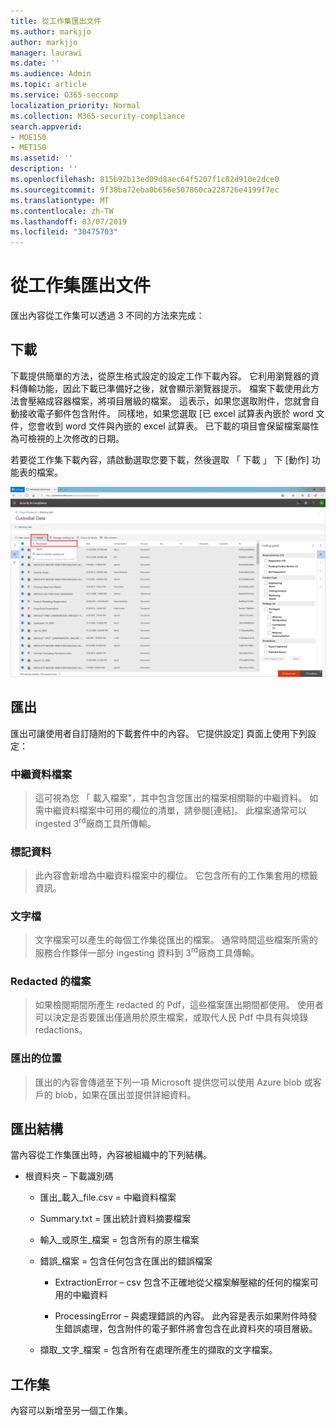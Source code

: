 ```yaml
---
title: 從工作集匯出文件
ms.author: markjjo
author: markjjo
manager: laurawi
ms.date: ''
ms.audience: Admin
ms.topic: article
ms.service: O365-seccomp
localization_priority: Normal
ms.collection: M365-security-compliance
search.appverid:
- MOE150
- MET150
ms.assetid: ''
description: ''
ms.openlocfilehash: 815b92b13ed09d8aec64f5207f1c82d910e2dce0
ms.sourcegitcommit: 9f38ba72eba0b656e507860ca228726e4199f7ec
ms.translationtype: MT
ms.contentlocale: zh-TW
ms.lasthandoff: 03/07/2019
ms.locfileid: "30475703"
---
```

# <a name="export-documents-from-a-working-set"></a>從工作集匯出文件

匯出內容從工作集可以透過 3 不同的方法來完成：

## <a name="download"></a>下載

下載提供簡單的方法，從原生格式設定的設定工作下載內容。 它利用瀏覽器的資料傳輸功能，因此下載已準備好之後，就會顯示瀏覽器提示。 檔案下載使用此方法會壓縮成容器檔案，將項目層級的檔案。 這表示，如果您選取附件，您就會自動接收電子郵件包含附件。 同樣地，如果您選取 [已 excel 試算表內嵌於 word 文件，您會收到 word 文件與內嵌的 excel 試算表。 已下載的項目會保留檔案屬性為可檢視的上次修改的日期。

若要從工作集下載內容，請啟動選取您要下載，然後選取 「 下載 」 下 [動作] 功能表的檔案。

![說明自動產生之電腦的螢幕擷取畫面](../media/eDiscoDownload.png)

## <a name="export"></a>匯出

匯出可讓使用者自訂隨附的下載套件中的內容。 它提供設定] 頁面上使用下列設定：

### <a name="metadata-file"></a>中繼資料檔案

> 這可視為您 「 載入檔案"，其中包含您匯出的檔案相關聯的中繼資料。 如需中繼資料檔案中可用的欄位的清單，請參閱\[連結\]。 此檔案通常可以 ingested 3<sup>rd</sup>廠商工具所傳輸。

### <a name="tag-data"></a>標記資料

> 此內容會新增為中繼資料檔案中的欄位。 它包含所有的工作集套用的標籤資訊。

### <a name="text-files"></a>文字檔

> 文字檔案可以產生的每個工作集從匯出的檔案。 通常時間這些檔案所需的服務合作夥伴一部分 ingesting 資料到 3<sup>rd</sup>廠商工具傳輸。

### <a name="redacted-files"></a>Redacted 的檔案

> 如果檢閱期間所產生 redacted 的 Pdf，這些檔案匯出期間都使用。 使用者可以決定是否要匯出僅適用於原生檔案，或取代人民 Pdf 中具有與燒錄 redactions。

### <a name="export-location"></a>匯出的位置

> 匯出的內容會傳遞至下列一項 Microsoft 提供您可以使用 Azure blob 或客戶的 blob，如果在匯出並提供詳細資料。

## <a name="export-structure"></a>匯出結構

當內容從工作集匯出時，內容被組織中的下列結構。

  - 根資料夾 – 下載識別碼
    
      - 匯出\_載入\_file.csv = 中繼資料檔案
    
      - Summary.txt = 匯出統計資料摘要檔案
    
      - 輸入\_或原生\_檔案 = 包含所有的原生檔案
    
      - 錯誤\_檔案 = 包含任何包含在匯出的錯誤檔案
        
          - ExtractionError – csv 包含不正確地從父檔案解壓縮的任何的檔案可用的中繼資料
        
          - ProcessingError – 與處理錯誤的內容。 此內容是表示如果附件時發生錯誤處理，包含附件的電子郵件將會包含在此資料夾的項目層級。
    
      - 擷取\_文字\_檔案 = 包含所有在處理所產生的擷取的文字檔案。

## <a name="working-set"></a>工作集

內容可以新增至另一個工作集。